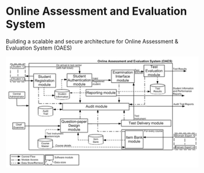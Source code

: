 # Online Assessment and Evaluation System
Building a scalable and secure architecture for Online Assessment & Evaluation System (OAES)

![alt text](./OAES-Functional-Modules.png?raw=true)
